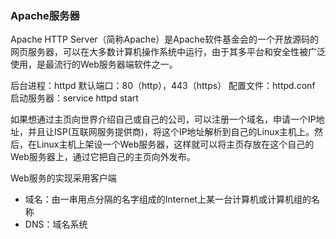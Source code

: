 ### Apache服务器 ###
Apache HTTP Server（简称Apache）是Apache软件基金会的一个开放源码的网页服务器，可以在大多数计算机操作系统中运行，由于其多平台和安全性被广泛使用，是最流行的Web服务器端软件之一。

后台进程：httpd
默认端口：80（http），443（https）
配置文件：httpd.conf
启动服务器：service httpd start


如果想通过主页向世界介绍自己或自己的公司，可以注册一个域名，申请一个IP地址，并且让ISP(互联网服务提供商)，将这个IP地址解析到自己的Linux主机上。然后，在Linux主机上架设一个Web服务器，这样就可以将主页存放在这个自己的Web服务器上，通过它把自己的主页向外发布。

Web服务的实现采用客户端

- 域名：由一串用点分隔的名字组成的Internet上某一台计算机或计算机组的名称
- DNS：域名系统





